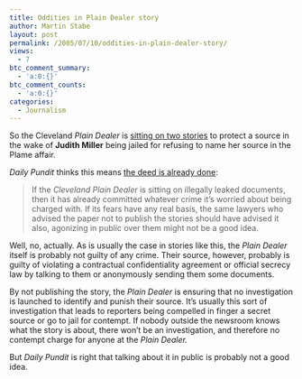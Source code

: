 ```yaml
---
title: Oddities in Plain Dealer story
author: Martin Stabe
layout: post
permalink: /2005/07/10/oddities-in-plain-dealer-story/
views:
  - 7
btc_comment_summary:
  - 'a:0:{}'
btc_comment_counts:
  - 'a:0:{}'
categories:
  - Journalism
---
```

So the Cleveland *Plain Dealer* is [sitting on two stories][1] to protect a source in the wake of **Judith Miller** being jailed for refusing to name her source in the Plame affair.

*Daily Pundit* thinks this means [the deed is already done][2]:

> If the *Cleveland Plain Dealer* is sitting on illegally leaked documents, then it has already committed whatever crime it&rsquo;s worried about being charged with. If its fears have any real basis, the same lawyers who advised the paper not to publish the stories should have advised it also, agonizing in public over them might not be a good idea.

Well, no, actually. As is usually the case in stories like this, the *Plain Dealer* itself is probably not guilty of any crime. Their source, however, probably is guilty of violating a contractual confidentiality agreement or official secrecy law by talking to them or anonymously sending them some documents.

By not publishing the story, the *Plain Dealer* is ensuring that no investigation is launched to identify and punish their source. It&rsquo;s usually this sort of investigation that leads to reporters being compelled in finger a secret source or go to jail for contempt. If nobody outside the newsroom knows what the story is about, there won&rsquo;t be an investigation, and therefore no contempt charge for anyone at the *Plain Dealer.*

But *Daily Pundit* is right that talking about it in public is probably not a good idea.

 [1]: http://www.martinstabe.com/blog/archives/2005/07/chilling_effect_1.php
 [2]: http://www.dailypundit.com/newarchives/002889.php